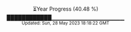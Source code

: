 <p align="center">
⏳Year Progress (40.48 %) <br>
████████████▁▁▁▁▁▁▁▁▁▁▁▁▁▁▁▁▁▁ <br>
<sub>Updated: Sun, 28 May 2023 18:18:22 GMT</sub>
</p>

